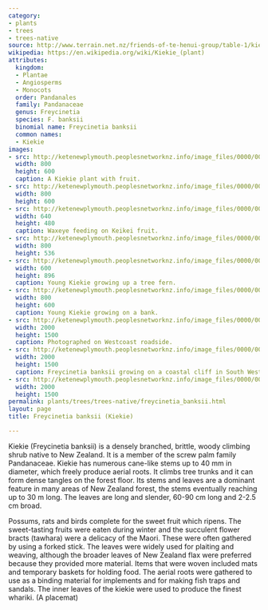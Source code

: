 ```yaml
---
category:
- plants
- trees
- trees-native
source: http://www.terrain.net.nz/friends-of-te-henui-group/table-1/kie-kie.html
wikipedia: https://en.wikipedia.org/wiki/Kiekie_(plant)
attributes:
  kingdom:
  - Plantae
  - Angiosperms
  - Monocots
  order: Pandanales
  family: Pandanaceae
  genus: Freycinetia
  species: F. banksii
  binomial name: Freycinetia banksii
  common names:
  - Kiekie
images:
- src: http://ketenewplymouth.peoplesnetworknz.info/image_files/0000/0001/4019/Kiekie_Freycinetia_banksii-3.JPG
  width: 800
  height: 600
  caption: A Kiekie plant with fruit.
- src: http://ketenewplymouth.peoplesnetworknz.info/image_files/0000/0002/0284/Freycinetia_banksii___Kiekie-1.JPG
  width: 800
  height: 600
- src: http://ketenewplymouth.peoplesnetworknz.info/image_files/0000/0002/1094/Waxeye_feeding_on_Kiekie-7.JPG
  width: 640
  height: 480
  caption: Waxeye feeding on Keikei fruit.
- src: http://ketenewplymouth.peoplesnetworknz.info/image_files/0000/0001/2954/Freycinetia_banksii__Kiekie.JPG
  width: 800
  height: 536
- src: http://ketenewplymouth.peoplesnetworknz.info/image_files/0000/0000/1248/frecinetia_banksii.jpg
  width: 600
  height: 896
  caption: Young Kiekie growing up a tree fern.
- src: http://ketenewplymouth.peoplesnetworknz.info/image_files/0000/0001/2959/young_kie_kie__Freycinetia_banksii_..JPG
  width: 800
  height: 600
  caption: Young Kiekie growing on a bank.
- src: http://ketenewplymouth.peoplesnetworknz.info/image_files/0000/0006/3154/Astelia_fragrans-002.JPG
  width: 2000
  height: 1500
  caption: Photographed on Westcoast roadside.
- src: http://ketenewplymouth.peoplesnetworknz.info/image_files/0000/0006/3149/Astelia_fragrans-001.JPG
  width: 2000
  height: 1500
  caption: Freycinetia banksii growing on a coastal cliff in South Westland.
- src: http://ketenewplymouth.peoplesnetworknz.info/image_files/0000/0006/3169/Astelia_fragrans.JPG
  width: 2000
  height: 1500
permalink: plants/trees/trees-native/freycinetia_banksii.html
layout: page
title: Freycinetia banksii (Kiekie)

---
```

Kiekie (Freycinetia banksii) is a densely branched, brittle, woody climbing shrub native to New Zealand. It is a member of the screw palm family Pandanaceae. Kiekie has numerous cane-like stems up to 40 mm in diameter, which freely produce aerial roots. It climbs tree trunks and it can form dense tangles on the forest floor. Its stems and leaves are a dominant feature in many areas of New Zealand forest, the stems eventually reaching up to 30 m long. The leaves are long and slender, 60-90 cm long and 2-2.5 cm broad.

Possums, rats and birds complete for the sweet fruit which ripens.
The sweet-tasting fruits were eaten during winter and the succulent flower bracts (tawhara) were a delicacy of the Maori. These were often gathered by using a forked stick. The leaves were widely used for plaiting and weaving, although the broader leaves of New Zealand flax were preferred because they provided more material. Items that were woven included mats and temporary baskets for holding food. The aerial roots were gathered to use as a binding material for implements and for making fish traps and sandals. The inner leaves of the kiekie were used to produce the finest whariki. (A placemat)
